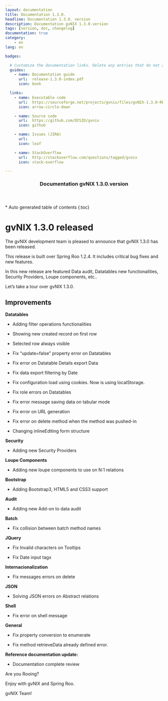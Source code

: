 ```yaml
---
layout: documentation
title: Documentation 1.3.0.
headline: Documentation 1.3.0. version
description: Documentation gvNIX 1.3.0.version
tags: [version, doc, changelog]
documentation: true
category:
    - en
lang: en

badges:

  # Customize the documentation links. Delete any entries that do not apply.
  guides:
    - name: Documentation guide
      url:  release-1.3.0-index.pdf
      icon: book

  links:
    - name: Executable code
      url:  https://sourceforge.net/projects/gvnix/files/gvNIX-1.3.0-RELEASE.zip/download
      icon: arrow-circle-down

    - name: Source code
      url:  https://github.com/DISID/gvnix
      icon: github

    - name: Issues (JIRA)
      url:  
      icon: leaf

    - name: StackOverflow
      url:  http://stackoverflow.com/questions/tagged/gvnix
      icon: stack-overflow

---
```


<section id="table-of-contents" class="toc">
  <header>
    <h3>Documentation gvNIX 1.3.0.version</h3>
  </header>
<div id="drawer" markdown="1">
*  Auto generated table of contents
{:toc}
</div>
</section><!-- /#table-of-contents -->

gvNIX 1.3.0 released
====================

The gvNIX development team is pleased to announce that gvNIX 1.3.0 has
been released.

This release is built over Spring Roo 1.2.4. It includes critical bug
fixes and new features.

In this new release are featured Data audit, Datatables new
functionalities, Security Providers, Loupe components, etc..

Let’s take a tour over gvNIX 1.3.0.

Improvements
------------

**Datatables**

-   Adding filter operations functionalities

-   Showing new created record on first row

-   Selected row always visible

-   Fix “update=false” property error on Datatables

-   Fix error on Datatable Details export Data

-   Fix data export filtering by Date

-   Fix configuration load using cookies. Now is using localStorage.

-   Fix role errors on Datatables

-   Fix error message saving data on tabular mode

-   Fix error on URL generation

-   Fix error on delete method when the method was pushed-in

-   Changing inlineEditing form structure

**Security**

-   Adding new Security Providers

**Loupe Components**

-   Adding new loupe components to use on N:1 relations

**Bootstrap**

-   Adding Bootstrap3, HTML5 and CSS3 support

**Audit**

-   Adding new Add-on to data audit

**Batch**

-   Fix collision between batch method names

**JQuery**

-   Fix Invalid characters on Tooltips

-   Fix Date input tagx

**Internacionalization**

-   Fix messages errors on delete

**JSON**

-   Solving JSON errors on Abstract relations

**Shell**

-   Fix error on shell message

**General**

-   Fix property conversion to enumerate

-   Fix method retrieveData already defined error.

**Reference documentation update:**

-   Documentation complete review

Are you Rooing?

Enjoy with gvNIX and Spring Roo.

gvNIX Team!

